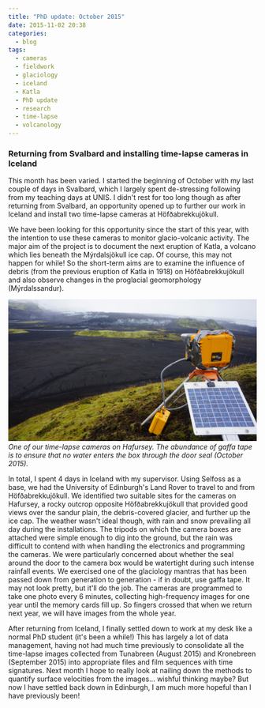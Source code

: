 ```yaml
---
title: "PhD update: October 2015"
date: 2015-11-02 20:38
categories:
  - blog
tags: 
  - cameras
  - fieldwork
  - glaciology
  - iceland
  - Katla
  - PhD update
  - research
  - time-lapse
  - volcanology
---
```

<h3>Returning from Svalbard and installing time-lapse cameras in Iceland</h3>

This month has been varied. I started the beginning of October with my last couple of days in Svalbard, which I largely spent de-stressing following from my teaching days at UNIS. I didn't rest for too long though as after returning from Svalbard, an opportunity opened up to further our work in Iceland and install two time-lapse cameras at Höfðabrekkujökull.

We have been looking for this opportunity since the start of this year, with the intention to use these cameras to monitor glacio-volcanic activity. The major aim of the project is to document the next eruption of Katla, a volcano which lies beneath the Mýrdalsjökull ice cap. Of course, this may not happen for while! So the short-term aims are to examine the influence of debris (from the previous eruption of Katla in 1918) on Höfðabrekkujökull and also observe changes in the proglacial geomorphology (Mýrdalssandur).

<img src="https://github.com/PennyHow/pennyhow.github.io/blob/master/assets/images/hafursey_cam.jpg?raw=true" alt="One of our time-lapse cameras on Hafursey. The abundance of gaffa tape is to ensure that no water enters the box through the door seal (October 2015)." width="1500" align="aligncenter" /><br> *One of our time-lapse cameras on Hafursey. The abundance of gaffa tape is to ensure that no water enters the box through the door seal (October 2015).*

In total, I spent 4 days in Iceland with my supervisor. Using Selfoss as a base, we had the University of Edinburgh's Land Rover to travel to and from Höfðabrekkujökull. We identified two suitable sites for the cameras on Hafursey, a rocky outcrop opposite Höfðabrekkujökull that provided good views over the sandur plain, the debris-covered glacier, and further up the ice cap. The weather wasn't ideal though, with rain and snow prevailing all day during the installations. The tripods on which the camera boxes are attached were simple enough to dig into the ground, but the rain was difficult to contend with when handling the electronics and programming the cameras. We were particularly concerned about whether the seal around the door to the camera box would be watertight during such intense rainfall events. We exercised one of the glaciology mantras that has been passed down from generation to generation - if in doubt, use gaffa tape. It may not look pretty, but it'll do the job. The cameras are programmed to take one photo every 6 minutes, collecting high-frequency images for one year until the memory cards fill up. So fingers crossed that when we return next year, we will have images from the whole year.

After returning from Iceland, I finally settled down to work at my desk like a normal PhD student (it's been a while!) This has largely a lot of data management, having not had much time previously to consolidate all the time-lapse images collected from Tunabreen (August 2015) and Kronebreen (September 2015) into appropriate files and film sequences with time signatures. Next month I hope to really look at nailing down the methods to quantify surface velocities from the images... wishful thinking maybe? But now I have settled back down in Edinburgh, I am much more hopeful than I have previously been!

